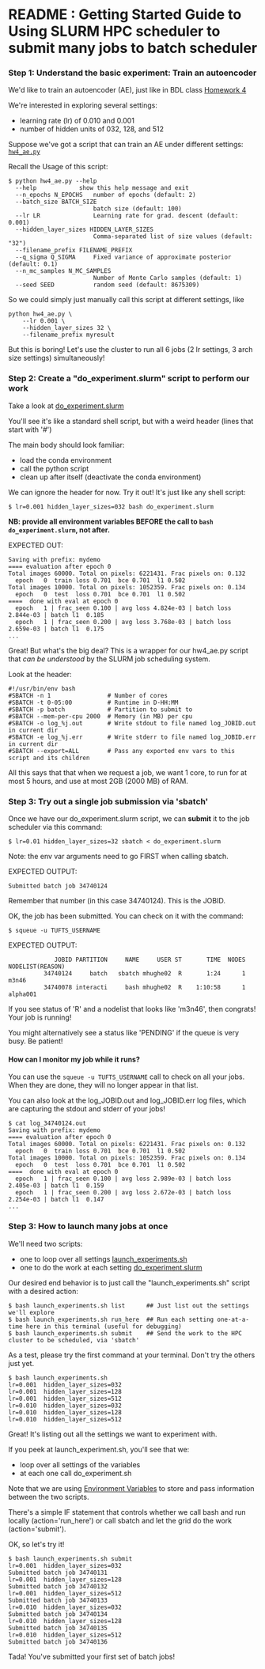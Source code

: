 # README : Getting Started Guide to Using SLURM HPC scheduler to submit many jobs to batch scheduler

### Step 1: Understand the basic experiment: Train an autoencoder

We'd like to train an autoencoder (AE), just like in BDL class [Homework 4](https://www.cs.tufts.edu/comp/150BDL/2018f/assignments/hw4.html)

We're interested in exploring several settings:
* learning rate (lr) of 0.010 and 0.001
* number of hidden units of 032, 128, and 512

Suppose we've got a script that can train an AE under different settings: [`hw4_ae.py`](https://github.com/tufts-ml/comp150_bdl_2018f_public/blob/master/hpc_example/hw4_ae.py)

Recall the Usage of this script:
```
$ python hw4_ae.py --help
  --help            show this help message and exit
  --n_epochs N_EPOCHS   number of epochs (default: 2)
  --batch_size BATCH_SIZE
                        batch size (default: 100)
  --lr LR               Learning rate for grad. descent (default: 0.001)
  --hidden_layer_sizes HIDDEN_LAYER_SIZES
                        Comma-separated list of size values (default: "32")
  --filename_prefix FILENAME_PREFIX
  --q_sigma Q_SIGMA     Fixed variance of approximate posterior (default: 0.1)
  --n_mc_samples N_MC_SAMPLES
                        Number of Monte Carlo samples (default: 1)
  --seed SEED           random seed (default: 8675309)

```

So we could simply just manually call this script at different settings, like
```
python hw4_ae.py \
    --lr 0.001 \
    --hidden_layer_sizes 32 \
    --filename_prefix myresult
```

But this is boring! Let's use the cluster to run all 6 jobs (2 lr settings, 3 arch size settings) simultaneously!

### Step 2: Create a "do_experiment.slurm" script to perform our work

Take a look at [do_experiment.slurm](https://github.com/tufts-ml/comp150_bdl_2018f_public/blob/master/hpc_example/do_experiment.slurm)

You'll see it's like a standard shell script, but with a weird header (lines that start with '#')

The main body should look familiar:
* load the conda environment
* call the python script
* clean up after itself (deactivate the conda environment)

We can ignore the header for now. Try it out! It's just like any shell script:

```
$ lr=0.001 hidden_layer_sizes=032 bash do_experiment.slurm
```

**NB: provide all environment variables BEFORE the call to `bash do_experiment.slurm`, not after.**

EXPECTED OUT:

```
Saving with prefix: mydemo
==== evaluation after epoch 0
Total images 60000. Total on pixels: 6221431. Frac pixels on: 0.132
  epoch   0  train loss 0.701  bce 0.701  l1 0.502
Total images 10000. Total on pixels: 1052359. Frac pixels on: 0.134
  epoch   0  test  loss 0.701  bce 0.701  l1 0.502
====  done with eval at epoch 0
  epoch   1 | frac_seen 0.100 | avg loss 4.824e-03 | batch loss  2.844e-03 | batch l1  0.185
  epoch   1 | frac_seen 0.200 | avg loss 3.768e-03 | batch loss  2.659e-03 | batch l1  0.175
...
```

Great! But what's the big deal? This is a wrapper for our hw4_ae.py script that *can be understood* by the SLURM job scheduling system.

Look at the header:
```
#!/usr/bin/env bash
#SBATCH -n 1                # Number of cores
#SBATCH -t 0-05:00          # Runtime in D-HH:MM
#SBATCH -p batch            # Partition to submit to
#SBATCH --mem-per-cpu 2000  # Memory (in MB) per cpu
#SBATCH -o log_%j.out       # Write stdout to file named log_JOBID.out in current dir
#SBATCH -e log_%j.err       # Write stderr to file named log_JOBID.err in current dir
#SBATCH --export=ALL        # Pass any exported env vars to this script and its children

```
All this says that that when we request a job, we want 1 core, to run for at most 5 hours, and use at most 2GB (2000 MB) of RAM.


### Step 3: Try out a single job submission via 'sbatch'

Once we have our do_experiment.slurm script, we can **submit** it to the job scheduler via this command:

```
$ lr=0.01 hidden_layer_sizes=32 sbatch < do_experiment.slurm
```
Note: the env var arguments need to go FIRST when calling sbatch.

EXPECTED OUTPUT:
```
Submitted batch job 34740124
```
Remember that number (in this case 34740124). This is the JOBID. 

OK, the job has been submitted. You can check on it with the command:
```
$ squeue -u TUFTS_USERNAME
```
EXPECTED OUTPUT:
```
             JOBID PARTITION     NAME     USER ST       TIME  NODES NODELIST(REASON)
          34740124     batch   sbatch mhughe02  R       1:24      1 m3n46
          34740078 interacti     bash mhughe02  R    1:10:58      1 alpha001
```
If you see status of 'R' and a nodelist that looks like 'm3n46', then congrats! Your job is running!

You might alternatively see a status like 'PENDING' if the queue is very busy. Be patient!

#### How can I monitor my job while it runs?

You can use the `squeue -u TUFTS_USERNAME` call to check on all your jobs. When they are done, they will no longer appear in that list.

You can also look at the log_JOBID.out and log_JOBID.err log files, which are capturing the stdout and stderr of your jobs!

```
$ cat log_34740124.out
Saving with prefix: mydemo
==== evaluation after epoch 0
Total images 60000. Total on pixels: 6221431. Frac pixels on: 0.132
  epoch   0  train loss 0.701  bce 0.701  l1 0.502
Total images 10000. Total on pixels: 1052359. Frac pixels on: 0.134
  epoch   0  test  loss 0.701  bce 0.701  l1 0.502
====  done with eval at epoch 0
  epoch   1 | frac_seen 0.100 | avg loss 2.989e-03 | batch loss  2.405e-03 | batch l1  0.159
  epoch   1 | frac_seen 0.200 | avg loss 2.672e-03 | batch loss  2.254e-03 | batch l1  0.147
...
```

### Step 3: How to launch many jobs at once

We'll need two scripts:
* one to loop over all settings [launch_experiments.sh](https://github.com/tufts-ml/comp150_bdl_2018f_public/blob/master/hpc_example/launch_experiments.sh)
* one to do the work at each setting [do_experiment.slurm](https://github.com/tufts-ml/comp150_bdl_2018f_public/blob/master/hpc_example/do_experiment.slurm)


Our desired end behavior is to just call the "launch_experiments.sh" script with a desired action:
```
$ bash launch_experiments.sh list      ## Just list out the settings we'll explore
$ bash launch_experiments.sh run_here  ## Run each setting one-at-a-time here in this terminal (useful for debugging)
$ bash launch_experiments.sh submit    ## Send the work to the HPC cluster to be scheduled, via 'sbatch'
```

As a test, please try the first command at your terminal. Don't try the others just yet.

```
$ bash launch_experiments.sh
lr=0.001  hidden_layer_sizes=032
lr=0.001  hidden_layer_sizes=128
lr=0.001  hidden_layer_sizes=512
lr=0.010  hidden_layer_sizes=032
lr=0.010  hidden_layer_sizes=128
lr=0.010  hidden_layer_sizes=512
```

Great! It's listing out all the settings we want to experiment with.

If you peek at launch_experiment.sh, you'll see that we:
* loop over all settings of the variables
* at each one call do_experiment.sh 

Note that we are using [Environment Variables](https://www.digitalocean.com/community/tutorials/how-to-read-and-set-environmental-and-shell-variables-on-a-linux-vps) to store and pass information between the two scripts.

There's a simple IF statement that controls whether we call bash and run locally (action='run_here') or call sbatch and let the grid do the work (action='submit').

OK, so let's try it! 

```
$ bash launch_experiments.sh submit
lr=0.001  hidden_layer_sizes=032
Submitted batch job 34740131
lr=0.001  hidden_layer_sizes=128
Submitted batch job 34740132
lr=0.001  hidden_layer_sizes=512
Submitted batch job 34740133
lr=0.010  hidden_layer_sizes=032
Submitted batch job 34740134
lr=0.010  hidden_layer_sizes=128
Submitted batch job 34740135
lr=0.010  hidden_layer_sizes=512
Submitted batch job 34740136
```

Tada! You've submitted your first set of batch jobs!
